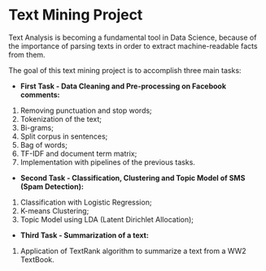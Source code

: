 # Text Mining Project

Text Analysis is becoming a fundamental tool in Data Science, because of the importance of parsing texts in order to extract machine-readable facts from them.

The goal of this text mining project is to accomplish three main tasks:

* **First Task - Data Cleaning and Pre-processing on Facebook comments:**
1. Removing punctuation and stop words;
2. Tokenization of the text;
3. Bi-grams;
4. Split corpus in sentences;
5. Bag of words;
6. TF-IDF and document term matrix;
7. Implementation with pipelines of the previous tasks.

* **Second Task - Classification, Clustering and Topic Model of SMS (Spam Detection):**

1. Classification with Logistic Regression;
2. K-means Clustering;
3. Topic Model using LDA (Latent Dirichlet Allocation);

* **Third Task - Summarization of a text:** 

1. Application of TextRank algorithm to summarize a text from a WW2 TextBook.
